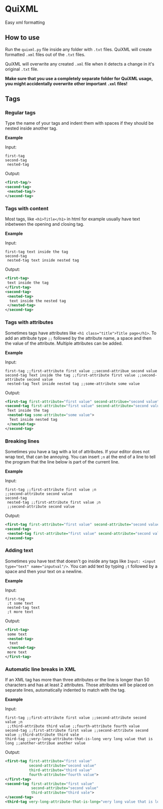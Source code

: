 # QuiXML
Easy xml formatting

## How to use
Run the `quixml.py` file inside any folder with `.txt` files. QuiXML will create formatted `.xml` files out of the `.txt` files.

QuiXML will overwrite any created `.xml` file when it detects a change in it's original `.txt` file.

**Make sure that you use a completely separate folder for QuiXML usage, you might accidentally overwrite other important `.xml` files!**
## Tags
### Regular tags
Type the name of your tags and indent them with spaces if they should be nested inside another tag.

**Example**

Input:
```
first-tag
second-tag
 nested-tag
```
Output:

```xml
<first-tag/>
<second-tag>
 <nested-tag/>
</second-tag>
```

### Tags with content
Most tags, like `<h1>Title</h1>` in html for example usually have text inbetween the opening and closing tag.

**Example**

Input:
```
first-tag text inside the tag
second-tag
 nested-tag text inside nested tag
```
Output:

```xml
<first-tag>
 text inside the tag
</first-tag>
<second-tag>
 <nested-tag>
  text inside the nested tag
 </nested-tag>
</second-tag>
```

### Tags with attributes
Sometimes tags have attributes like `<h1 class="title">Title page</h1>`. To add an attribute type `;;` followed by the attribute name, a space and then the value of the attribute. Multiple attributes can be added.

**Example**

Input:
```
first-tag ;;first-attribute first value ;;second-attribue second value
second-tag Text inside the tag ;;first-attribute first value ;;second-attribute second value
 nested-tag Text inside nested tag ;;some-attribute some value
```
Output:

```xml
<first-tag first-attribute="first value" second-attribue="second value"/>
<second-tag first-attribute="first value" second-attribute="second value">
 Text inside the tag
 <nested-tag some-attribute="some value">
  Text inside nested tag
 </nested-tag>
</second-tag>
```

### Breaking lines
Sometimes you have a tag with a lot of attributes. If your editor does not wrap text, that can be annoying. You can insert `;n` at the end of a line to tell the program that the line below is part of the current line.

**Example**

Input:
```
first-tag ;;first-attribute first value ;n
;;second-attribute second value
second-tag
 nested-tag ;;first-attribute first value ;n
 ;;second-attribute second value
```
Output:

```xml
<first-tag first-attribute="first value" second-attribute="second value"/>
<second-tag>
 <nested-tag first-attribute="first value" second-attribute="second value"/>
</second-tag>
```

### Adding text
Sometimes you have text that doesn't go inside any tags like `Input: <input type="text" name="inputval"/>`. You can add text by typing `;t` followed by a space and then your text on a newline.

**Example**

Input:
```
first-tag
 ;t some text
 nested-tag text
 ;t more text
```
Output:

```xml
<first-tag>
 some text
 <nested-tag>
  text
 </nested-tag>
 more text
</first-tag>
```

### Automatic line breaks in XML
If an XML tag has more than three attributes or the line is longer than 50 characters and has at least 2 attributes. Those attributes will be placed on separate lines, automatically indented to match with the tag.

**Example**

Input:
```
first-tag ;;first-attribute first value ;;second-attribute second value ;n
 ;;third-attribute third value ;;fourth-attribute fourth value
second-tag ;;first-attribute first value ;;second-attribute second value ;;third-attribute third vale
third-tag ;;very-long-attribute-that-is-long very long value that is long ;;another-attribue another value
```
Output:

```xml
<first-tag first-attribute="first value"
           second-attribute="second value"
           third-attribute="third value"
           fourth-attribute="fourth value">
</first-tag>
<second-tag first-attribute="first value"
            second-attribute="second value"
            third-attribute="third vale">
</second-tag>
<third-tag very-long-attribute-that-is-long="very long value that is long" another-attribue="another value"/>
```
